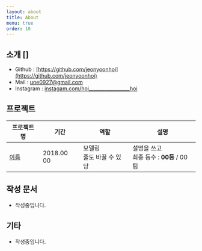 ```yaml
---
layout: about
title: About
menu: true
order: 10
---
```


## 소개 []
- Github : [https://github.com/jeonyoonhoi](https://github.com/jeonyoonhoi)
- Mail : une0927@gmail.com
- Instagram : [instagam.com/hoi_________________hoi](https://instagram.com/hoi_________________hoi)



## 프로젝트

| 프로젝트명 	| 기간 	|  역할 	| 설명 	|
|-----------------------------------------|-------------|----------------------------|---------------------------------------------------	|
| [이름](링크) | 2018.00 00 | 모델링<br>줄도 바꿀 수 있당|설명을 쓰고<br>최종 등수 : **00등** / 00팀


## 작성 문서
- 작성중입니다. 


## 기타
- 작성중입니다.